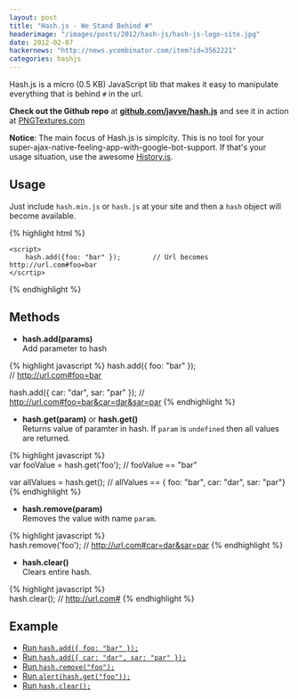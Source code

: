 ```yaml
---
layout: post
title: "Hash.js - We Stand Behind #"
headerimage: "/images/posts/2012/hash-js/hash-js-logo-site.jpg"
date: 2012-02-07
hackernews: "http://news.ycombinator.com/item?id=3562221"
categories: hashjs
---
```


Hash.js is a micro (0.5 KB) JavaScript lib that makes it easy 
to manipulate everything that is behind `#` in the url.

**Check out the Github repo** at **[github.com/javve/hash.js](http://github.com/javve/hash.js)** and see it in action at [PNGTextures.com](http://pngtextures.com)

**Notice**:  The main focus of Hash.js is simplcity. This is no tool for your super-ajax-native-feeling-app-with-google-bot-support. If
that's your usage situation, use the awesome [History.js](https://github.com/balupton/history.js).

## Usage
Just include `hash.min.js` or `hash.js` at your site and then a `hash` object will become available.

{% highlight html %}
    <script src="hash.min.js"></script>
    
    <script>
        hash.add({foo: "bar" });        // Url becomes http://url.com#foo=bar
    </scrtip>
{% endhighlight %}
## Methods 


* **hash.add(params)**  
Add parameter to hash

{% highlight javascript %}
hash.add({ foo: "bar" });               
// http://url.com#foo=bar
    
hash.add({ car: "dar", sar: "par" });
// http://url.com#foo=bar&car=dar&sar=par
{% endhighlight %}        
* **hash.get(param)** or **hash.get()**    
Returns value of paramter in hash. If `param` is `undefined` then all values are returned.

{% highlight javascript %}        
var fooValue = hash.get('foo');
// fooValue == "bar"

var allValues = hash.get(); 
// allValues == { foo: "bar", car: "dar", sar: "par"}
{% endhighlight %}
* **hash.remove(param)**  
Removes the value with name `param`.
 
{% highlight javascript %}       
hash.remove('foo');
// http://url.com#car=dar&sar=par
{% endhighlight %}        
* **hash.clear()**  
Clears entire hash.

{% highlight javascript %}    
hash.clear();
// http://url.com#
{% endhighlight %}
## Example

<script src="/javascripts/libs/hash.js"></script>
<ul>
    <li><a href="javascript:hash.add({ foo: 'bar' });">Run <code>hash.add({ foo: "bar" });</code></a></li>
    <li><a href="javascript:hash.add({ car: 'dar', sar: 'par' })">Run <code>hash.add({ car: "dar", sar: "par" });</code></a></li>
    <li><a href="javascript:hash.remove('foo')">Run <code>hash.remove("foo");</code></a></li>
    <li><a href="javascript:alert(hash.get('foo'))">Run <code>alert(hash.get("foo"));</code></a></li>
    <li><a href="javascript:hash.clear()">Run <code>hash.clear();</code></a></li>
</ul>
